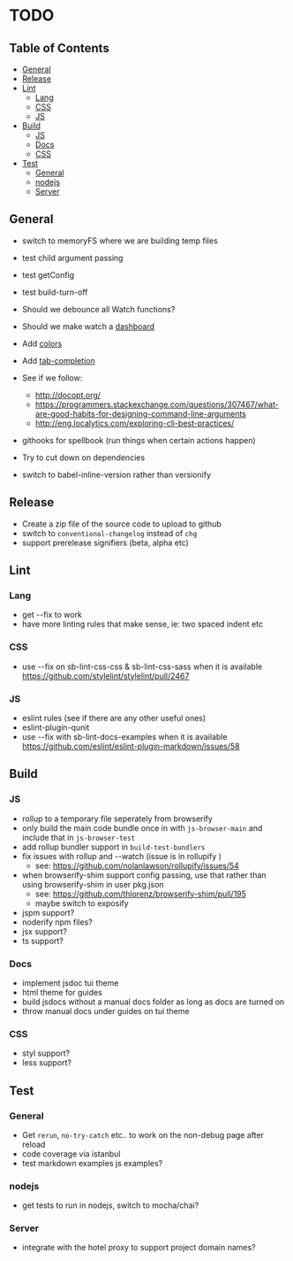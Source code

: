 # TODO

## Table of Contents

* [General](#general)
* [Release](#release)
* [Lint](#lint)
  * [Lang](#lang)
  * [CSS](#css)
  * [JS](#js)
* [Build](#build)
  * [JS](#js-1)
  * [Docs](#docs)
  * [CSS](#css-1)
* [Test](#test)
  * [General](#general-1)
  * [nodejs](#nodejs)
  * [Server](#server)

## General

* switch to memoryFS where we are building temp files
* test child argument passing
* test getConfig
* test build-turn-off

* Should we debounce all Watch functions?
* Should we make watch a [dashboard](https://github.com/FormidableLabs/nodejs-dashboard)
* Add [colors](https://github.com/chalk/chalk)
* Add [tab-completion](https://github.com/mklabs/node-tabtab)
* See if we follow:
  * <http://docopt.org/>
  * <https://programmers.stackexchange.com/questions/307467/what-are-good-habits-for-designing-command-line-arguments>
  * <http://eng.localytics.com/exploring-cli-best-practices/>
* githooks for spellbook (run things when certain actions happen)
* Try to cut down on dependencies
* switch to babel-inline-version rather than versionify

## Release

* Create a zip file of the source code to upload to github
* switch to `conventional-changelog` instead of `chg`
* support prerelease signifiers (beta, alpha etc)

## Lint

### Lang

* get --fix to work
* have more linting rules that make sense, ie: two spaced indent etc

### CSS

* use --fix on sb-lint-css-css & sb-lint-css-sass when it is available <https://github.com/stylelint/stylelint/pull/2467>

### JS

* eslint rules (see if there are any other useful ones)
* eslint-plugin-qunit
* use --fix with sb-lint-docs-examples when it is available <https://github.com/eslint/eslint-plugin-markdown/issues/58>

## Build

### JS

* rollup to a temporary file seperately from browserify
* only build the main code bundle once in with `js-browser-main` and include that in `js-browser-test`
* add rollup bundler support in `build-test-bundlers`
* fix issues with rollup and --watch (issue is in rollupify )
  * see: <https://github.com/nolanlawson/rollupify/issues/54>
* when browserify-shim support config passing, use that rather than using browserify-shim in user pkg.json
  * see: <https://github.com/thlorenz/browserify-shim/pull/195>
  * maybe switch to exposify
* jspm support?
* noderify npm files?
* jsx support?
* ts support?

### Docs

* implement jsdoc tui theme
* html theme for guides
* build jsdocs without a manual docs folder as long as docs are turned on
* throw manual docs under guides on tui theme

### CSS

* styl support?
* less support?

## Test

### General

* Get `rerun`, `no-try-catch` etc.. to work on the non-debug page after reload
* code coverage via istanbul
* test markdown examples js examples?

### nodejs

* get tests to run in nodejs, switch to mocha/chai?

### Server

* integrate with the hotel proxy to support project domain names?
